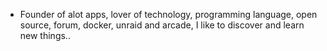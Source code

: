 - Founder of alot apps, lover of technology, programming language, open source, forum, docker, unraid and arcade, I like to discover and learn new things..
  <br>














































































































































































































































































































































































































































































































































































































































































































































































































































































































































































































































































































































































































































































































































































































































































































































































































































































































































































































































































































































































































































































































































































































































































































































































































































































































































































































































































































































































































































































































































































































































































































































































































































































































































































































































































































































































































































































































































































































































































































































































































































































































































































































































































































































































































































































































































































































































































































































































































































































































































































































































































































































































































































































































































































































































































































































































































































































































































































































































































































































































































































































































































































































































































































































































































































































































































































































































































































































































































































































































































































































































































































































































































































































































































































































































































































































































































































































































































































































































































































































































































